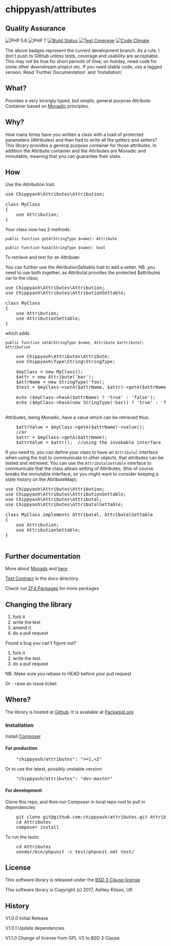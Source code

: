 # chippyash/attributes

## Quality Assurance

![PHP 5.6](https://img.shields.io/badge/PHP-5.6-blue.svg)
![PHP 7](https://img.shields.io/badge/PHP-7-blue.svg)
[![Build Status](https://travis-ci.org/chippyash/attributes.svg?branch=master)](https://travis-ci.org/chippyash/attributes.svg?branch=master)
[![Test Coverage](https://codeclimate.com/github/chippyash/attributes/badges/coverage.svg)](https://codeclimate.com/github/chippyash/attributes/badges)
[![Code Climate](https://codeclimate.com/github/chippyash/attributes/badges/gpa.svg)](https://codeclimate.com/github/chippyash/attributes/badges)

The above badges represent the current development branch.  As a rule, I don't push
 to GitHub unless tests, coverage and usability are acceptable.  This may not be
 true for short periods of time; on holiday, need code for some other downstream
 project etc.  If you need stable code, use a tagged version. Read 'Further Documentation'
 and 'Installation'.

## What?

Provides a very strongly typed, but simple, general purpose Attribute Container based 
on [Monadic](https://github.com/chippyash/monad) principles.

## Why?

How many times have you written a class with a load of protected parameters (Attributes)
and then had to write all the getters and setters?  This library provides a general
purpose container for those attributes.  In addition the Attribute container and the
Attributes are Monadic and immutable, meaning that you can guarantee their state.

## How

Use the Attribution trait.

<pre>
use Chippyash\Attributes\Attribution;

class MyClass
{
	use Attribution;
}
</pre>

Your class now has 2 methods:

`public function getA(StringType $name): Attribute`

`public function hasA(StringType $name): bool`

To retrieve and test for an Attribute:

You can further use the AttributionSettable trait to add a setter.  NB. you 
need to use both together, as Attributal provides the protected $attributes
var to the class;

<pre>
use Chippyash\Attributes\Attribution;
use Chippyash\Attributes\AttributionSettable;

class MyClass
{
	use Attribution;
	use AttributionSettable;
}
</pre>

which adds 

`public function setA(StringType $name, Attribute $attribute): Attribution`

<pre>
	use Chippyash\Attributes\Attribute;
	use Chippyash\Type\String\StringType;
	
	$myClass = new MyClass();
	$attr = new Attribute('bar');
	$attrName = new StringType('foo);
	$test = $myClass->setA($attrName, $attr)->getA($attrName);
	
	echo ($myClass->hasA($attrName) ? 'true' : 'false');
	echo ($myClass->hasA(new StringType('bar)) ? 'true' : 'false');
	
</pre>

Attributes, being Monadic, have a value which can be retrieved thus:

<pre>
	$attrValue = $myClass->getA($attrName)->value();
	//or
	$attr = $myClass->getA($attrName);
	$attrValue = $attr();  //using the invokable interface
</pre>

If you need to, you can define your class to have an `Attributal` interface when
using the trait to communicate to other objects, that attributes can be tested and
retrieved.  You can use the `AttributalSettable` interface to communicate that the
class allows setting of Attributes, (this of course breaks the immutable interface,
so you might want to consider keeping a state history on the AttributeMap);

<pre>
use Chippyash\Attributes\Attribution;
use Chippyash\Attributes\AttributionSettable;
use Chippyash\Attributes\Attributal;
use Chippyash\Attributes\AttributalSettable;

class MyClass implements Attributal, AttributalSettable
{
	use Attribution;
	use AttributionSettable;
}

</pre>

## Further documentation

More about [Monads](https://github.com/chippyash/monad) and [here](http://zf4.biz/blog/functional-programming-monads)

[Test Contract](https://github.com/chippyash/attributes/blob/master/docs/Test-Contract.md) in the docs directory.

Check out [ZF4 Packages](http://zf4.biz/packages?utm_source=github&utm_medium=web&utm_campaign=blinks&utm_content=validation) for more packages

## Changing the library

1.  fork it
2.  write the test
3.  amend it
4.  do a pull request

Found a bug you can't figure out?

1.  fork it
2.  write the test
3.  do a pull request

NB. Make sure you rebase to HEAD before your pull request

Or - raise an issue ticket.

## Where?

The library is hosted at [Github](https://github.com/chippyash/attributes). It is
available at [Packagist.org](https://packagist.org/packages/chippyash/attributes)

### Installation

Install [Composer](https://getcomposer.org/)

#### For production

<pre>
    "chippyash/attributes": ">=1,<2"
</pre>

Or to use the latest, possibly unstable version:

<pre>
    "chippyash/attributes": "dev-master"
</pre>


#### For development

Clone this repo, and then run Composer in local repo root to pull in dependencies

<pre>
    git clone git@github.com:chippyash/attributes.git Attributes
    cd Attributes
    composer install
</pre>

To run the tests:

<pre>
    cd Attributes
    vendor/bin/phpunit -c test/phpunit.xml test/
</pre>

## License

This software library is released under the [BSD 3 Clause license](https://opensource.org/licenses/BSD-3-Clause)

This software library is Copyright (c) 2017, Ashley Kitson, UK

## History

V1.0.0 Initial Release

V1.0.1 Update dependencies

V1.1.0 Change of license from GPL V3 to BSD 3 Clause
